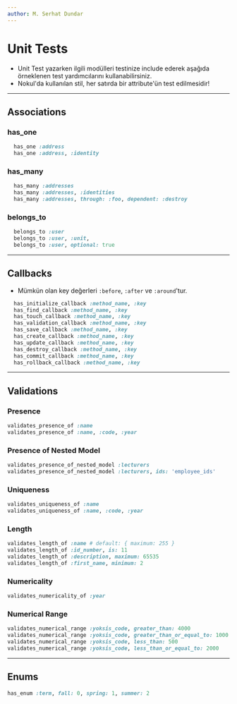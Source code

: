 ```yaml
---
author: M. Serhat Dundar
---
```


# Unit Tests

- Unit Test yazarken ilgili modülleri testinize include ederek aşağıda örneklenen test yardımcılarını kullanabilirsiniz.
- Nokul'da kullanılan stil, her satırda bir attribute'ün test edilmesidir!

--------------------------------------------------

## Associations

### has_one

```ruby
  has_one :address
  has_one :address, :identity
```

### has_many

```ruby
  has_many :addresses
  has_many :addresses, :identities
  has_many :addresses, through: :foo, dependent: :destroy
```

### belongs_to

```ruby
  belongs_to :user
  belongs_to :user, :unit,
  belongs_to :user, optional: true
```

--------------------------------------------------

## Callbacks

- Mümkün olan key değerleri `:before`, `:after` ve `:around`'tur.

```ruby
  has_initialize_callback :method_name, :key
  has_find_callback :method_name, :key
  has_touch_callback :method_name, :key
  has_validation_callback :method_name, :key
  has_save_callback :method_name, :key
  has_create_callback :method_name, :key
  has_update_callback :method_name, :key
  has_destroy_callback :method_name, :key
  has_commit_callback :method_name, :key
  has_rollback_callback :method_name, :key
```

--------------------------------------------------

## Validations

### Presence

```ruby
validates_presence_of :name
validates_presence_of :name, :code, :year
```

### Presence of Nested Model

```ruby
validates_presence_of_nested_model :lecturers
validates_presence_of_nested_model :lecturers, ids: 'employee_ids'
```

### Uniqueness

```ruby
validates_uniqueness_of :name
validates_uniqueness_of :name, :code, :year
```

### Length

```ruby
validates_length_of :name # default: { maximum: 255 }
validates_length_of :id_number, is: 11
validates_length_of :description, maximum: 65535
validates_length_of :first_name, minimum: 2
```

### Numericality

```ruby
validates_numericality_of :year
```

### Numerical Range

```ruby
validates_numerical_range :yoksis_code, greater_than: 4000
validates_numerical_range :yoksis_code, greater_than_or_equal_to: 1000
validates_numerical_range :yoksis_code, less_than: 500
validates_numerical_range :yoksis_code, less_than_or_equal_to: 2000

```

--------------------------------------------------

## Enums

```ruby
has_enum :term, fall: 0, spring: 1, summer: 2
```
